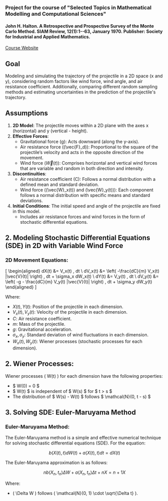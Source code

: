 ### Project for the course of "Selected Topics in Mathematical Modelling and Computational Sciences"
#### John H. Halton. A Retrospective and Prospective Survey of the Monte Carlo Method. SIAM Review, 12(1):1--63, January 1970. Publisher: Society for Industrial and Applied Mathematics. 

[Course Website](jhale.github.io/selected-topics-in-mmcs/)

## Goal
Modeling and simulating the trajectory of the projectile in a 2D space (x and y), considering random factors like wind force, wind angle, and air resistance coefficient. Additionally, comparing different random sampling methods and estimating uncertainties in the prediction of the projectile's trajectory.

## Assumptions
1. **2D Model**: The projectile moves within a 2D plane with the axes x (horizontal) and y (vertical - height).
2. **Effective Forces**:
    - Gravitational force (g): Acts downward (along the y-axis).
    - Air resistance force (\(\vec{F}_d\)): Proportional to the square of the projectile’s velocity and acts in the opposite direction of the movement.
    - Wind force $(\vec{W}(t)$): Comprises horizontal and vertical wind forces that are variable and random in both direction and intensity.
3. **Discontinuities**:
    - Air resistance coefficient (C): Follows a normal distribution with a defined mean and standard deviation.
    - Wind force (\(\vec{W}_x(t)\) and \(\vec{W}_y(t)\)): Each component follows a normal distribution with specific means and standard deviations.
4. **Initial Conditions**: The initial speed and angle of the projectile are fixed in this model.
    - Includes air resistance forces and wind forces in the form of stochastic differential equations.

## 2. Modeling Stochastic Differential Equations (SDE) in 2D with Variable Wind Force

### 2D Movement Equations:

\[
\begin{aligned}
    dX(t) &= V_x(t) \, dt \\
    dV_x(t) &= \left( -\frac{dC}{m} V_x(t) \|\vec{V}(t)\| \right) \, dt + \sigma_x dW_x(t) \\
    dY(t) &= V_y(t) \, dt \\
    dV_y(t) &= \left( -g - \frac{dC}{m} V_y(t) \|\vec{V}(t)\| \right) \, dt + \sigma_y dW_y(t)
\end{aligned}
\]

Where:
- $X(t), Y(t)$: Position of the projectile in each dimension.
- $V_x(t), V_y(t)$: Velocity of the projectile in each dimension.
- $C$: Air resistance coefficient.
- $m$: Mass of the projectile.
- $g$: Gravitational acceleration.
- $\sigma_x, \sigma_y$: Standard deviation of wind fluctuations in each dimension.
- $W_x(t), W_y(t)$: Wiener processes (stochastic processes for each dimension).

## 2. Wiener Processes:

Wiener processes \( W(t) \) for each dimension have the following properties:

- $ W(0) = 0 $
- $ W(t) $ is independent of $ W(s) $ for $ t > s $
- The distribution of $ W(s) - W(t) $ follows $ \mathcal{N}(0, t - s) $

## 3. Solving SDE: Euler-Maruyama Method

### Euler-Maruyama Method:

The Euler-Maruyama method is a simple and effective numerical technique for solving stochastic differential equations (SDE). For the equation:

$$
b(X(t), t) dW(t) + a(X(t), t) dt = dX(t)
$$

The Euler-Maruyama approximation is as follows:

$$
n b(X_n, t_n) \Delta W + a(X_n, t_n) \Delta t + n X = n+1 X 
$$

Where:
- \( \Delta W \) follows \( \mathcal{N}(0, 1) \cdot \sqrt{\Delta t} \).

